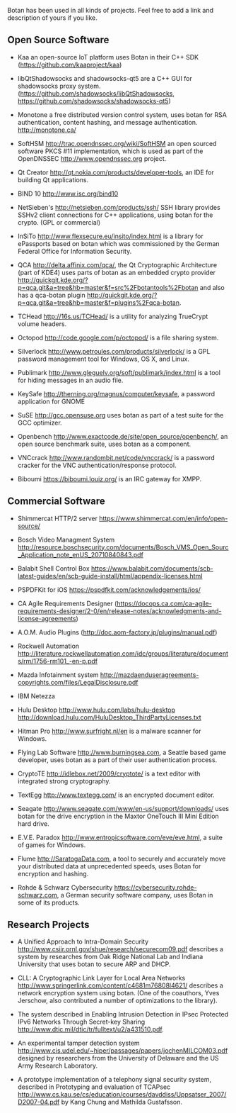 Botan has been used in all kinds of projects. Feel free to add
a link and description of yours if you like.

Open Source Software
--------------------------

* Kaa an open-source IoT platform uses Botan in their C++ SDK
  (https://github.com/kaaproject/kaa)

* libQtShadowsocks and shadowsocks-qt5 are a C++ GUI for shadowsocks
  proxy system. (https://github.com/shadowsocks/libQtShadowsocks,
   https://github.com/shadowsocks/shadowsocks-qt5)

* Monotone a free distributed version control system, uses botan for
  RSA authentication, content hashing, and message authentication.
  http://monotone.ca/

* SoftHSM http://trac.opendnssec.org/wiki/SoftHSM an open sourced
  software PKCS #11 implementation, which is used as part of the
  OpenDNSSEC http://www.opendnssec.org project.

* Qt Creator http://qt.nokia.com/products/developer-tools, an
  IDE for building Qt applications.

* BIND 10 http://www.isc.org/bind10

* NetSieben's http://netsieben.com/products/ssh/
  SSH library provides SSHv2 client connections for C++
  applications, using botan for the crypto. (GPL or commercial)

* InSiTo http://www.flexsecure.eu/insito/index.html is a library
  for ePassports based on botan which was commissioned by the German
  Federal Office for Information Security.

* QCA http://delta.affinix.com/qca/, the Qt Cryptographic
  Architecture (part of KDE4) uses parts of botan as an embedded
  crypto provider
  http://quickgit.kde.org/?p=qca.git&a=tree&hb=master&f=src%2Fbotantools%2Fbotan
  and also has a qca-botan plugin http://quickgit.kde.org/?p=qca.git&a=tree&hb=master&f=plugins%2Fqca-botan.

* TCHead http://16s.us/TCHead/ is a utility for analyzing
  TrueCrypt volume headers.

* Octopod http://code.google.com/p/octopod/ is a
  file sharing system.

* Silverlock http://www.petroules.com/products/silverlock/
  is a GPL password management tool for Windows, OS X, and Linux.

* Publimark http://www.gleguelv.org/soft/publimark/index.html
  is a tool for hiding messages in an audio file.

* KeySafe http://therning.org/magnus/computer/keysafe,
  a password application for GNOME

* SuSE http://gcc.opensuse.org uses botan as part
  of a test suite for the GCC optimizer.

* Openbench http://www.exactcode.de/site/open_source/openbench/,
  an open source benchmark suite, uses botan as a component.

* VNCcrack http://www.randombit.net/code/vnccrack/
  is a password cracker for the VNC authentication/response protocol.

* Biboumi https://biboumi.louiz.org/ is an IRC gateway for XMPP.

Commercial Software
--------------------------------------

* Shimmercat HTTP/2 server https://www.shimmercat.com/en/info/open-source/

* Bosch Video Managment System http://resource.boschsecurity.com/documents/Bosch_VMS_Open_Sourc_Application_note_enUS_20710840843.pdf

* Balabit Shell Control Box https://www.balabit.com/documents/scb-latest-guides/en/scb-guide-install/html/appendix-licenses.html

* PSPDFKit for iOS https://pspdfkit.com/acknowledgements/ios/

* CA Agile Requirements Designer (https://docops.ca.com/ca-agile-requirements-designer/2-0/en/release-notes/acknowledgments-and-license-agreements)

* A.O.M. Audio Plugins (http://doc.aom-factory.jp/plugins/manual.pdf)

* Rockwell Automation http://literature.rockwellautomation.com/idc/groups/literature/documents/rm/1756-rm101_-en-p.pdf

* Mazda Infotainment system http://mazdaenduseragreements-copyrights.com/files/LegalDisclosure.pdf

* IBM Netezza 

* Hulu Desktop http://www.hulu.com/labs/hulu-desktop
  http://download.hulu.com/HuluDesktop_ThirdPartyLicenses.txt

* Hitman Pro http://www.surfright.nl/en is a malware
  scanner for Windows.

* Flying Lab Software http://www.burningsea.com, a Seattle based
  game developer, uses botan as a part of their user authentication
  process.

* CryptoTE http://idlebox.net/2009/cryptote/ is a text editor
  with integrated strong cryptography.

* TextEgg http://www.textegg.com/ is an encrypted document editor.

* Seagate http://www.seagate.com/www/en-us/support/downloads/
  uses botan for the drive encryption in the Maxtor OneTouch III Mini
  Edition hard drive.

* E.V.E. Paradox http://www.entropicsoftware.com/eve/eve.html, a
  suite of games for Windows.

* Flume http://SaratogaData.com, a tool to securely and accurately move 
  your distributed data at unprecedented speeds, uses Botan for encryption
  and hashing.

* Rohde & Schwarz Cybersecurity https://cybersecurity.rohde-schwarz.com,
  a German security software company, uses Botan in some of its products.

Research Projects
-----------------------------------

* A Unified Approach to Intra-Domain Security
  http://www.csiir.ornl.gov/shue/research/securecom09.pdf
  describes a system by researches from Oak Ridge National Lab and
  Indiana University that uses botan to secure ARP and DHCP.

* CLL: A Cryptographic Link Layer for Local Area Networks
  http://www.springerlink.com/content/c4681m76808l4621/ describes
  a network encryption system using botan. (One of the coauthors, Yves
  Jerschow, also contributed a number of optimizations to the
  library).

* The system described in Enabling Intrusion Detection in IPsec
  Protected IPv6 Networks Through Secret-key Sharing
  http://www.dtic.mil/dtic/tr/fulltext/u2/a431510.pdf.

* An experimental tamper detection system
  http://www.cis.udel.edu/~hiper/passages/papers/jochenMILCOM03.pdf
  designed by researchers from the University of Delaware and the US
  Army Research Laboratory.

* A prototype implementation of a telephony signal security system,
  described in Prototyping and evaluation of TCAPsec
  http://www.cs.kau.se/cs/education/courses/davddiss/Uppsatser_2007/D2007-04.pdf
  by Kang Chung and Mathilda Gustafsson.
